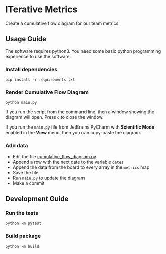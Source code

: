# ITerative Metrics

Create a cumulative flow diagram for our team metrics.

## Usage Guide

The software requires python3. You need some basic python programming experience to use the software.

### Install dependencies

```shell
pip install -r requirements.txt
```

### Render Cumulative Flow Diagram

```shell
python main.py
```

If you run the script from the command line, then a window showing the diagram will open. Press `q` to close the window.

If you run the `main.py` file from JetBrains PyCharm with **Scientific Mode** enabled in the **View** menu, then you can copy-paste the diagram.

### Add data

- Edit the file [cumulative_flow_diagram.py](src/iterative_metrics/cumulative_flow_diagram.py)
- Append a row with the next date to the variable `dates`
- Append the data from the board to every array in the `metrics` map
- Save the file
- Run `main.py` to update the diagram
- Make a commit

## Development Guide

### Run the tests

```shell
python -m pytest
```

### Build package

```shell
python -m build
```
